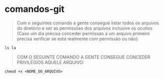 # comandos-git

> Com o seguintes comando a gente consegue listar todos os arquivos do diretório e ver as permissões dos arquivos inclusive os ocultos (Caso um dia precisa conceder permissao a um arquivo primeiro precisa verificar se está realmente com permissão ou não):

```
ls la

```

> COM O SEGUINTE COMANDO A GENTE CONSEGUE CONCEDER PRIVILÉGIOS AQUELE ARQUIVO:

```
chmod +x <NOME_DO_ARQUIVO>

```


